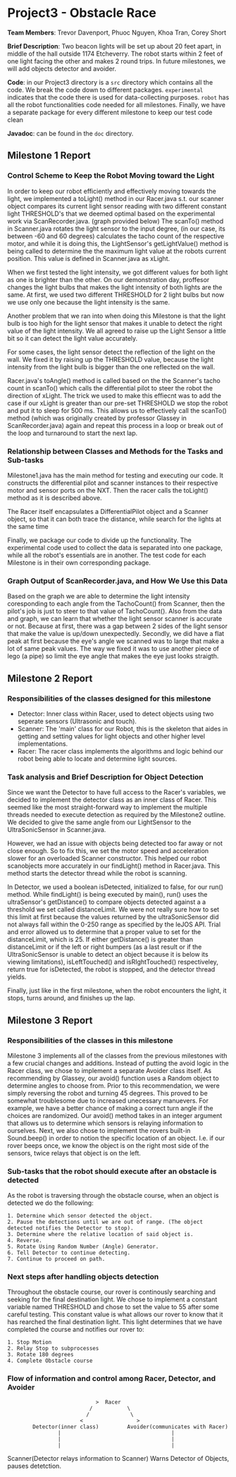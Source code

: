 Project3 - Obstacle Race
========================

**Team Members**: Trevor Davenport, Phuoc Nguyen, Khoa Tran, Corey Short  

**Brief Description**: Two beacon lights will be set up about 20 feet apart, in middle of the hall outside
1174 Etcheverry. The robot starts within 2 feet of one light facing the other and makes 2 round trips. In future 
milestones, we will add objects detector and avoider.   

**Code**: in our Project3 directory is a `src` directory which contains all the code. We break the code down to 
different packages. `experimental` indicates that the code there is used for data-collecting purposes. `robot` has 
all the robot functionalities code needed for all milestones. Finally, we have a separate package for every different 
milestone to keep our test code clean   

**Javadoc**: can be found in the `doc` directory.

## Milestone 1 Report    

### Control Scheme to Keep the Robot Moving toward the Light     

In order to keep our robot efficiently and effectively moving towards the light, 
we implemented a toLight() method in our Racer.java s.t. our scanner object compares
its current light sensor reading with two different constant light THRESHOLD's that we
deemed optimal based on the experimental work via ScanRecorder.java. (graph provided below)
The scanTo() method in Scanner.java rotates the light sensor to the input degree, (in our
case, its between -60 and 60 degrees) calculates the tacho count of the respective motor,
and while it is doing this, the LightSensor's getLightValue() method is being called to
determine the the maximum light value at the robots current position. This value is defined
in Scanner.java as xLight. 

When we first tested the light intensity, we got different values for both light as one is 
brighter than the other. On our demonstration day, proffesor changes the light bulbs that makes
the light intensity of both lights are the same. At first, we used two different THRESHOLD for
2 light bulbs but now we use only one because the light intensity is the same.

Another problem that we ran into when doing this Milestone is that the light bulb is too high for 
the light sensor that makes it unable to detect the right value of the light intensity. We all 
agreed to raise up the Light Sensor a little bit so it can detect the light value accurately.

For some cases, the light sensor detect the reflection of the light on the wall. We fixed it by
raising up the THRESHOLD value, because the light intensity from the light bulb is bigger than
the one reflected on the wall.

Racer.java's toAngle() method is called based on the the Scanner's
tacho count in scanTo() which calls the differential pilot to steer the robot the direction
of xLight. The trick we used to make this effiecnt was to add the case if our xLight is
greater than our pre-set THRESHOLD we stop the robot and put it to sleep for 500 ms. This
allows us to effectively call the scanTo() method (which was originally created by professor
Glassey in ScanRecorder.java) again and repeat this process in a loop or break out of the loop and turnaround to 
start the next lap.

### Relationship between Classes and Methods for the Tasks and Sub-tasks    

Milestone1.java has the main method for testing and executing our code. It constructs the
differential pilot and scanner instances to their respective motor and sensor ports on the
NXT. Then the racer calls the toLight() method as it is described above.

The Racer itself encapsulates a DifferentialPilot object and a Scanner object, so that it 
can both trace the distance, while search for the lights at the same time

Finally, we package our code to divide up the functionality. The experimental code used to 
collect the data is separated into one package, while all the robot's essentials are in 
another. The test code for each Milestone is in their own corresponding package.

### Graph Output of ScanRecorder.java, and How We Use this Data   
Based on the graph we are able to determine the light intensity coresponding to each angle
from the TachoCount() from Scanner, then the pilot's job is just to steer to that value of
TachoCount(). Also from the data and graph, we can learn that whether the light sensor scanner
is accurate or not. Because at first, there was a gap between 2 sides of the light sensor
that make the value is up/down unexpectedly. Secondly, we did have a flat peak at first because
the eye's angle we scanned was to large that make a lot of same peak values. The way we fixed
it was to use another piece of lego (a pipe) so limit the eye angle that makes the eye just
looks straigth.     

## Milestone 2 Report   
### Responsibilities of the classes designed for this milestone   
* Detector: Inner class within Racer, used to detect objects using two seperate sensors (Ultrasonic and touch).
* Scanner: The 'main' class for our Robot, this is the skeleton that aides in getting and setting values for light objects and other higher level implementations.
* Racer: The racer class implements the algorithms and logic behind our robot being able to locate and determine light sources.

### Task analysis and Brief Description for Object Detection  
Since we want the Detector to have full access to the Racer's variables, we decided to implement
the detector class as an inner class of Racer. This seemed like the most straight-forward way to
implement the multiple threads needed to execute detection as required by the Milestone2 outline. We 
decided to give the same angle from our LightSensor to the UltraSonicSensor in Scanner.java.   

However, we had an issue with objects being detected too far away or not close enough. 
So to fix this, we set the motor speed and acceleration slower for an overloaded Scanner constructor. 
This helped our robot scanobjects more accurately in our findLight() method in Racer.java. 
This method starts the detector thread while the robot is scanning.    

In Detector, we used a boolean isDetected, initialized to false, for our run() method. 
While findLight() is being executed by main(), run() uses the ultraSensor's getDistance() 
to compare objects detected against a a threshold we set called distanceLimit. 
We were not really sure how to set this limit at first because the values 
returned by the ultraSonicSensor did not always fall within the 0-250 range as specified by the leJOS API.
Trial and error allowed us to determine that a proper value to set for the distanceLimit, which is 25.
If either getDistance() is greater than distanceLimit or if the left or right bumpers (as a last result
or if the UltraSonicSensor is unable to detect an object because it is below its viewing limitations),
isLeftTouched() and isRIghtTouched() respectiveley, return true for isDetected, the robot is stopped, and the
detector thread yields.   

Finally, just like in the first milestone, when the robot encounters the light, it stops, turns around, 
and finishes up the lap.   

## Milestone 3 Report   
### Responsibilities of the classes in this milestone   
Milestone 3 implements all of the classes from the previous milestones with a few crucial changes and additions. Instead of putting the avoid logic
in the Racer class, we chose to implement a separate Avoider class itself. As recommending by Glassey, our avoid() function uses a Random object
to determine angles to choose from. Prior to this recommendation, we were simply reversing the robot and turning 45 degrees. This proved to be
somewhat troublesome due to increased unecessary manuevers. For example, we have a better chance of making a correct turn angle if the choices are randomized.
Our avoid() method takes in an integer argument that allows us to determine which sensors is relaying information to ourselves. Next, we also chose to implement 
the rovers built-in Sound.beep() in order to notion the specific location of an object. I.e. if our rover beeps once, we know the object is on the right most side 
of the sensors, twice relays that object is on the left. 

### Sub-tasks that the robot should execute after an obstacle is detected   
As the robot is traversing through the obstacle course, when an object is detected we do the following:

    1. Determine which sensor detected the object.
    2. Pause the detections until we are out of range. (The object detected notifies the Detector to stop).
    3. Determine where the relative location of said object is.
    4. Reverse.
    5. Rotate Using Random Number (Angle) Generator.
    6. Tell Detector to continue detecting.
    7. Continue to proceed on path.

### Next steps after handling objects detection   
Throughout the obstacle course, our rover is continously searching and seeking for the final destination light.
We chose to implement a constant variable named THRESHOLD and chose to set the value to 55 after some careful testing.
This constant value is what allows our rover to know that it has rearched the final destination light. 
This light determines that we have completed the course and notifies our rover to:

    1. Stop Motion
    2. Relay Stop to subprocesses
    3. Rotate 180 degrees
    4. Complete Obstacle course


### Flow of information and control among Racer, Detector, and Avoider   


                                >  Racer
                              /           \
                             /             \
                           <                 > 
            Detector(inner class)         Avoider(communicates with Racer)
                    |                                   |
                    |                                   |
                    |                                   |
Scanner(Detector relays information to Scanner)          Warns Detector of Objects, pauses detetction.
                                

